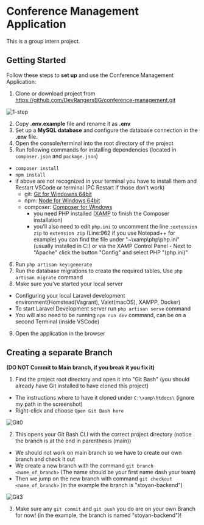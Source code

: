 # Conference Management Application
This is a group intern project.


## Getting Started

Follow these steps to **set up** and use the Conference Management Application:

1. Clone or download project from https://github.com/DevRangersBG/conference-management.git
   
 ![1-step](https://github.com/DevRangersBG/conference-management/assets/24313156/81dd8fe6-204d-450a-b3d1-1867596672f8)
 
2. Copy **.env.example** file and rename it as **.env**
3. Set up a **MySQL database** and configure the database connection in the **.env** file.
4. Open the console/terminal into the root directory of the project
5. Run following commands for installing dependencies (located in `composer.json` and `package.json`)
  - `composer install`
  - `npm install`
  - if above are not recognized in your terminal you have to install them and Restart VSCode or terminal (PC Restart if those don't work)
     - git: [Git for Windowns 64bit](https://github.com/git-for-windows/git/releases/download/v2.43.0.windows.1/Git-2.43.0-64-bit.exe)
     - npm: [Node for Windows 64bit](https://nodejs.org/dist/v20.11.1/node-v20.11.1-x64.msi)
     - composer: [Composer for Windows](https://getcomposer.org/Composer-Setup.exe)
       - you need PHP installed ([XAMP](https://sourceforge.net/projects/xampp/files/XAMPP%20Windows/8.2.12/xampp-windows-x64-8.2.12-0-VS16-installer.exe) to finish the Composer installation)
       - you'll also need to edit `php.ini` to uncomment the line `;extension zip` to `extension zip` (Line:962 if you use Notepad++ for example) you can find the file under "~\xamp\php\php.ini" (usually installed in C:\) or via the XAMP Control Panel - Next to "Apache" click the button "Config" and select PHP "(php.ini)"
6. Run `php artisan key:generate`
7. Run the database migrations to create the required tables. Use `php artisan migrate` command
8. Make sure you’ve started your local server
  - Configuring your local Laravel development environment(Homstead(Vagrant), Valet(macOS), XAMPP, Docker)
  - To start Laravel Development server run `php artisan serve` command
  - You will also need to be running `npm run dev` command, can be on a second Terminal (inside VSCode)
9. Open the application in the browser

## Creating a separate Branch 
   **(DO NOT Commit to Main branch, if you break it you fix it)**

1. Find the project root directory and open it into "Git Bash" (you should already have Git installed to have cloned this project)
  - The instructions where to have it cloned under `C:\xamp\htdocs\` (ignore my path in the screenshot)
  - Right-click and choose `Open Git Bash here`
    
![Git0](https://github.com/DevRangersBG/conference-management/assets/4021443/f9ac260d-c974-45a5-aff1-54fc11d53d2d)

2. This opens your Git Bash CLI with the correct project directory 
(notice the branch is at the end in parenthesis (main))
  - We should not work on main branch so we have to create our own branch and check it out
  - We create a new branch with the command `git branch <name_of_branch>` (The name should be your first name dash your team)
  - Then we jump on the new branch with command `git checkout <name_of_branch>` (in the example the branch is 
    "stoyan-backend")
    
![Git3](https://github.com/DevRangersBG/conference-management/assets/4021443/342dd8cc-8738-4af4-ac59-3c7da03a1775)

3. Make sure any `git commit` and `git push` you do are on your own Branch for now! (in the example, the branch is named
   "stoyan-backend")!

